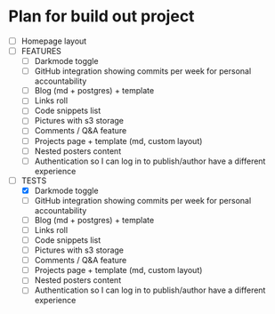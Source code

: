 # Plan for build out project

-   [ ] Homepage layout
-   [ ] FEATURES
    -   [ ] Darkmode toggle
    -   [ ] GitHub integration showing commits per week for personal accountability
    -   [ ] Blog (md + postgres) + template
    -   [ ] Links roll
    -   [ ] Code snippets list
    -   [ ] Pictures with s3 storage
    -   [ ] Comments / Q&A feature
    -   [ ] Projects page + template (md, custom layout)
    -   [ ] Nested posters content
    -   [ ] Authentication so I can log in to publish/author have a different experience
-   [ ] TESTS
    -   [x] Darkmode toggle
    -   [ ] GitHub integration showing commits per week for personal accountability
    -   [ ] Blog (md + postgres) + template
    -   [ ] Links roll
    -   [ ] Code snippets list
    -   [ ] Pictures with s3 storage
    -   [ ] Comments / Q&A feature
    -   [ ] Projects page + template (md, custom layout)
    -   [ ] Nested posters content
    -   [ ] Authentication so I can log in to publish/author have a different experience
